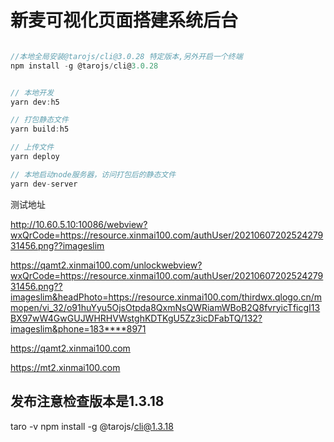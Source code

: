 # 新麦可视化页面搭建系统后台



```js

//本地全局安装@tarojs/cli@3.0.28 特定版本,另外开启一个终端
npm install -g @tarojs/cli@3.0.28


// 本地开发
yarn dev:h5

// 打包静态文件
yarn build:h5

// 上传文件
yarn deploy

// 本地启动node服务器，访问打包后的静态文件
yarn dev-server
```

测试地址

http://10.60.5.10:10086/webview?wxQrCode=https://resource.xinmai100.com/authUser/2021060720252427931456.png??imageslim


https://qamt2.xinmai100.com/unlockwebview?wxQrCode=https://resource.xinmai100.com/authUser/2021060720252427931456.png??imageslim&headPhoto=https://resource.xinmai100.com/thirdwx.qlogo.cn/mmopen/vi_32/o91huYyu5OjsOtpda8QxmNsQWRiamWBoB2Q8fvryicTficgI13BX97wW4GwGUJWHRHVWstghKDTKgU5Zz3icDFabTQ/132?imageslim&phone=183****8971

https://qamt2.xinmai100.com

https://mt2.xinmai100.com

## 发布注意检查版本是1.3.18
taro -v
npm install -g @tarojs/cli@1.3.18